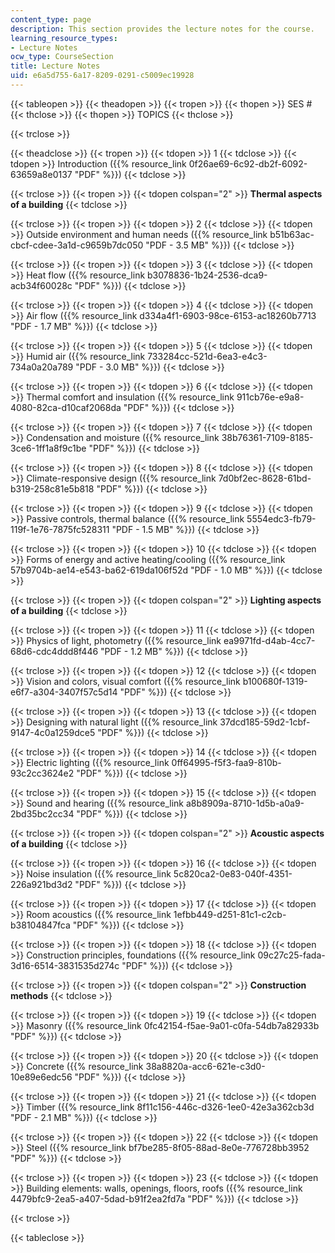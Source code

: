 ```yaml
---
content_type: page
description: This section provides the lecture notes for the course.
learning_resource_types:
- Lecture Notes
ocw_type: CourseSection
title: Lecture Notes
uid: e6a5d755-6a17-8209-0291-c5009ec19928
---
```


{{< tableopen >}}
{{< theadopen >}}
{{< tropen >}}
{{< thopen >}}
SES #
{{< thclose >}}
{{< thopen >}}
TOPICS
{{< thclose >}}

{{< trclose >}}

{{< theadclose >}}
{{< tropen >}}
{{< tdopen >}}
1
{{< tdclose >}}
{{< tdopen >}}
Introduction ({{% resource_link 0f26ae69-6c92-db2f-6092-63659a8e0137 "PDF" %}})
{{< tdclose >}}

{{< trclose >}}
{{< tropen >}}
{{< tdopen colspan="2" >}}
**Thermal aspects of a building**
{{< tdclose >}}

{{< trclose >}}
{{< tropen >}}
{{< tdopen >}}
2
{{< tdclose >}}
{{< tdopen >}}
Outside environment and human needs ({{% resource_link b51b63ac-cbcf-cdee-3a1d-c9659b7dc050 "PDF - 3.5 MB" %}})
{{< tdclose >}}

{{< trclose >}}
{{< tropen >}}
{{< tdopen >}}
3
{{< tdclose >}}
{{< tdopen >}}
Heat flow ({{% resource_link b3078836-1b24-2536-dca9-acb34f60028c "PDF" %}})
{{< tdclose >}}

{{< trclose >}}
{{< tropen >}}
{{< tdopen >}}
4
{{< tdclose >}}
{{< tdopen >}}
Air flow ({{% resource_link d334a4f1-6903-98ce-6153-ac18260b7713 "PDF - 1.7 MB" %}})
{{< tdclose >}}

{{< trclose >}}
{{< tropen >}}
{{< tdopen >}}
5
{{< tdclose >}}
{{< tdopen >}}
Humid air ({{% resource_link 733284cc-521d-6ea3-e4c3-734a0a20a789 "PDF - 3.0 MB" %}})
{{< tdclose >}}

{{< trclose >}}
{{< tropen >}}
{{< tdopen >}}
6
{{< tdclose >}}
{{< tdopen >}}
Thermal comfort and insulation ({{% resource_link 911cb76e-e9a8-4080-82ca-d10caf2068da "PDF" %}})
{{< tdclose >}}

{{< trclose >}}
{{< tropen >}}
{{< tdopen >}}
7
{{< tdclose >}}
{{< tdopen >}}
Condensation and moisture ({{% resource_link 38b76361-7109-8185-3ce6-1ff1a8f9c1be "PDF" %}})
{{< tdclose >}}

{{< trclose >}}
{{< tropen >}}
{{< tdopen >}}
8
{{< tdclose >}}
{{< tdopen >}}
Climate-responsive design ({{% resource_link 7d0bf2ec-8628-61bd-b319-258c81e5b818 "PDF" %}})
{{< tdclose >}}

{{< trclose >}}
{{< tropen >}}
{{< tdopen >}}
9
{{< tdclose >}}
{{< tdopen >}}
Passive controls, thermal balance ({{% resource_link 5554edc3-fb79-119f-1e76-7875fc528311 "PDF - 1.5 MB" %}})
{{< tdclose >}}

{{< trclose >}}
{{< tropen >}}
{{< tdopen >}}
10
{{< tdclose >}}
{{< tdopen >}}
Forms of energy and active heating/cooling ({{% resource_link 57b9704b-ae14-e543-ba62-619da106f52d "PDF - 1.0 MB" %}})
{{< tdclose >}}

{{< trclose >}}
{{< tropen >}}
{{< tdopen colspan="2" >}}
**Lighting aspects of a building**
{{< tdclose >}}

{{< trclose >}}
{{< tropen >}}
{{< tdopen >}}
11
{{< tdclose >}}
{{< tdopen >}}
Physics of light, photometry ({{% resource_link ea9971fd-d4ab-4cc7-68d6-cdc4ddd8f446 "PDF - 1.2 MB" %}})
{{< tdclose >}}

{{< trclose >}}
{{< tropen >}}
{{< tdopen >}}
12
{{< tdclose >}}
{{< tdopen >}}
Vision and colors, visual comfort ({{% resource_link b100680f-1319-e6f7-a304-3407f57c5d14 "PDF" %}})
{{< tdclose >}}

{{< trclose >}}
{{< tropen >}}
{{< tdopen >}}
13
{{< tdclose >}}
{{< tdopen >}}
Designing with natural light ({{% resource_link 37dcd185-59d2-1cbf-9147-4c0a1259dce5 "PDF" %}})
{{< tdclose >}}

{{< trclose >}}
{{< tropen >}}
{{< tdopen >}}
14
{{< tdclose >}}
{{< tdopen >}}
Electric lighting ({{% resource_link 0ff64995-f5f3-faa9-810b-93c2cc3624e2 "PDF" %}})
{{< tdclose >}}

{{< trclose >}}
{{< tropen >}}
{{< tdopen >}}
15
{{< tdclose >}}
{{< tdopen >}}
Sound and hearing ({{% resource_link a8b8909a-8710-1d5b-a0a9-2bd35bc2cc34 "PDF" %}})
{{< tdclose >}}

{{< trclose >}}
{{< tropen >}}
{{< tdopen colspan="2" >}}
**Acoustic aspects of a building**
{{< tdclose >}}

{{< trclose >}}
{{< tropen >}}
{{< tdopen >}}
16
{{< tdclose >}}
{{< tdopen >}}
Noise insulation ({{% resource_link 5c820ca2-0e83-040f-4351-226a921bd3d2 "PDF" %}})
{{< tdclose >}}

{{< trclose >}}
{{< tropen >}}
{{< tdopen >}}
17
{{< tdclose >}}
{{< tdopen >}}
Room acoustics ({{% resource_link 1efbb449-d251-81c1-c2cb-b38104847fca "PDF" %}})
{{< tdclose >}}

{{< trclose >}}
{{< tropen >}}
{{< tdopen >}}
18
{{< tdclose >}}
{{< tdopen >}}
Construction principles, foundations ({{% resource_link 09c27c25-fada-3d16-6514-3831535d274c "PDF" %}})
{{< tdclose >}}

{{< trclose >}}
{{< tropen >}}
{{< tdopen colspan="2" >}}
**Construction methods**
{{< tdclose >}}

{{< trclose >}}
{{< tropen >}}
{{< tdopen >}}
19
{{< tdclose >}}
{{< tdopen >}}
Masonry ({{% resource_link 0fc42154-f5ae-9a01-c0fa-54db7a82933b "PDF" %}})
{{< tdclose >}}

{{< trclose >}}
{{< tropen >}}
{{< tdopen >}}
20
{{< tdclose >}}
{{< tdopen >}}
Concrete ({{% resource_link 38a8820a-acc6-621e-c3d0-10e89e6edc56 "PDF" %}})
{{< tdclose >}}

{{< trclose >}}
{{< tropen >}}
{{< tdopen >}}
21
{{< tdclose >}}
{{< tdopen >}}
Timber ({{% resource_link 8f11c156-446c-d326-1ee0-42e3a362cb3d "PDF - 2.1 MB" %}})
{{< tdclose >}}

{{< trclose >}}
{{< tropen >}}
{{< tdopen >}}
22
{{< tdclose >}}
{{< tdopen >}}
Steel ({{% resource_link bf7be285-8f05-88ad-8e0e-776728bb3952 "PDF" %}})
{{< tdclose >}}

{{< trclose >}}
{{< tropen >}}
{{< tdopen >}}
23
{{< tdclose >}}
{{< tdopen >}}
Building elements: walls, openings, floors, roofs ({{% resource_link 4479bfc9-2ea5-a407-5dad-b91f2ea2fd7a "PDF" %}})
{{< tdclose >}}

{{< trclose >}}

{{< tableclose >}}